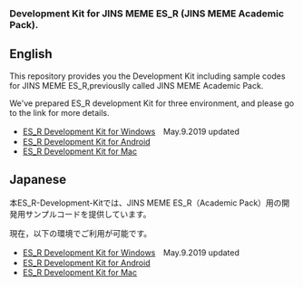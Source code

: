 ### Development Kit for JINS MEME ES_R (JINS MEME Academic Pack).

## English
This repository provides you the Development Kit including sample codes for JINS MEME ES_R,previouslly called JINS MEME Academic Pack.

We've prepared ES_R development Kit for three environment, and please go to the link for more details.
* [ES_R Development Kit for Windows](https://github.com/jins-meme/ES_R-Development-Kit/tree/master/windows)　May.9.2019 updated
* [ES_R Development Kit for Android](https://github.com/jins-meme/ES_R-Development-Kit/tree/master/android)
* [ES_R Development Kit for Mac](https://github.com/jins-meme/ES_R-Development-Kit/tree/master/Mac)

## Japanese
本ES_R-Development-Kitでは、JINS MEME ES_R（Academic Pack）用の開発用サンプルコードを提供しています。

現在，以下の環境でご利用が可能です。
* [ES_R Development Kit for Windows](https://github.com/jins-meme/ES_R-Development-Kit/tree/master/windows)　May.9.2019 updated
* [ES_R Development Kit for Android](https://github.com/jins-meme/ES_R-Development-Kit/tree/master/android)
* [ES_R Development Kit for Mac](https://github.com/jins-meme/ES_R-Development-Kit/tree/master/Mac)
